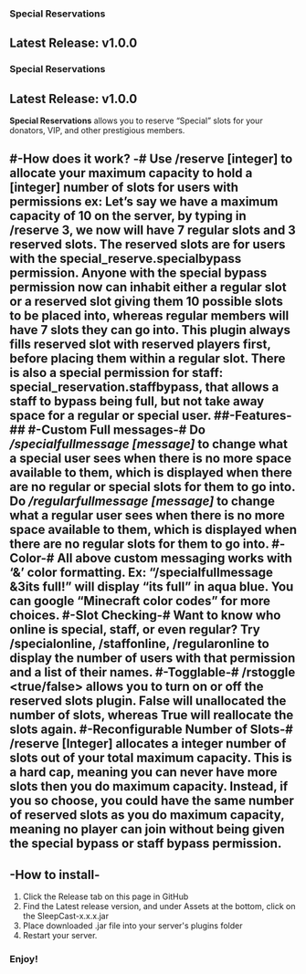 ### Special Reservations
## Latest Release: v1.0.0

### Special Reservations
## Latest Release: v1.0.0

**Special Reservations** allows you to reserve “Special” slots for your donators, VIP, and other prestigious members.

#-How does it work? -#
Use /reserve [integer] to allocate your maximum capacity to hold a [integer] number of slots for users with permissions
ex: Let’s say we have a maximum capacity of 10 on the server, by typing in /reserve 3, we now will have 7 regular slots and 3 reserved slots.
The reserved slots are for users with the special_reserve.specialbypass permission. 
Anyone with the special bypass permission now can inhabit either a regular slot or a reserved slot giving them 10 possible slots to be placed into, whereas regular members will have 7 slots they can go into.
This plugin always fills reserved slot with reserved players first, before placing them within a regular slot. 
There is also a special permission for staff: special_reservation.staffbypass, that allows a staff to bypass being full, but not take away space for a regular or special user.
##-Features-##
#-Custom Full messages-#
Do _/specialfullmessage [message]_ to change what a special user sees when there is no more space available to them, which is displayed when there are no regular or special slots for them to go into.
Do _/regularfullmessage [message]_ to change what a regular user sees when there is no more space available to them, which is displayed when there are no regular slots for them to go into.
#-Color-#
All above custom messaging works with ‘&’ color formatting. Ex: “/specialfullmessage &3its full!” will display “its full” in aqua blue. You can google “Minecraft color codes” for more choices.
#-Slot Checking-#
Want to know who online is special, staff, or even regular? Try /specialonline, /staffonline, /regularonline to display the number of users with that permission and a list of their names.
#-Togglable-#
/rstoggle <true/false> allows you to turn on or off the reserved slots plugin. False will unallocated the number of slots, whereas True will reallocate the slots again.
#-Reconfigurable Number of Slots-#
/reserve [Integer] allocates a integer number of slots out of your total maximum capacity. This is a hard cap, meaning you can never have more slots then you do maximum capacity. Instead, if you so choose, you could have the same number of reserved slots as you do maximum capacity, meaning no player can join without being given the special bypass or staff bypass permission.
---
## -How to install-
1. Click the Release tab on this page in GitHub
2. Find the Latest release version, and under Assets at the bottom, click on the SleepCast-x.x.x.jar
3. Place downloaded .jar file into your server's plugins folder
4. Restart your server.
### Enjoy!


